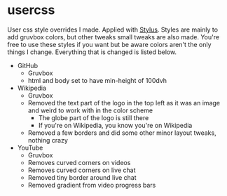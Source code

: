 # usercss
User css style overrides I made. Applied with [Stylus](https://addons.mozilla.org/en-US/firefox/addon/styl-us/). Styles are mainly to add gruvbox colors, but other tweaks small tweaks are also made. You're free to use these styles if you want but be aware colors aren't the only things I change. Everything that is changed is listed below.

- GitHub
    - Gruvbox
    - html and body set to have min-height of 100dvh
- Wikipedia
    - Gruvbox
    - Removed the text part of the logo in the top left as it was an image and weird to work with in the color scheme
        - The globe part of the logo is still there
        - If you're on Wikipedia, you know you're on Wikipedia
    - Removed a few borders and did some other minor layout tweaks, nothing crazy
- YouTube
    - Gruvbox
    - Removes curved corners on videos
    - Removes curved corners on live chat
    - Removed tiny border around live chat
    - Removed gradient from video progress bars
